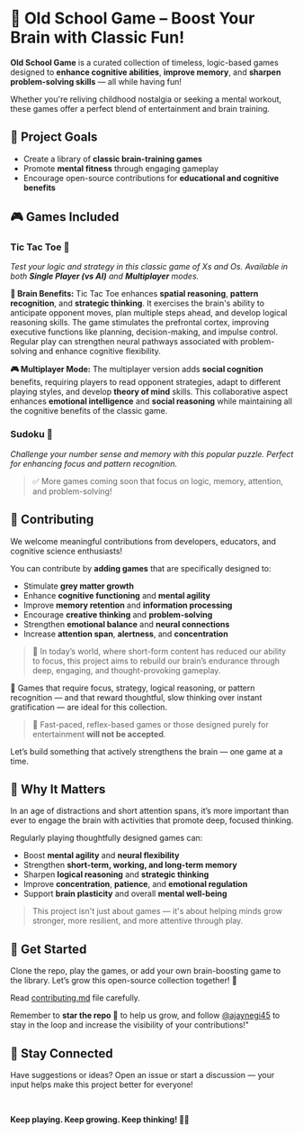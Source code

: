 # 🧠 Old School Game – Boost Your Brain with Classic Fun!

**Old School Game** is a curated collection of timeless, logic-based games designed to **enhance cognitive abilities**, **improve memory**, and **sharpen problem-solving skills** — all while having fun!

Whether you're reliving childhood nostalgia or seeking a mental workout, these games offer a perfect blend of entertainment and brain training.

## 🎯 Project Goals

* Create a library of **classic brain-training games**
* Promote **mental fitness** through engaging gameplay
* Encourage open-source contributions for **educational and cognitive benefits**

## 🎮 Games Included

### **Tic Tac Toe** 🎯
*Test your logic and strategy in this classic game of Xs and Os. Available in both **Single Player (vs AI)** and **Multiplayer** modes.*

**🧠 Brain Benefits:** Tic Tac Toe enhances **spatial reasoning**, **pattern recognition**, and **strategic thinking**. It exercises the brain's ability to anticipate opponent moves, plan multiple steps ahead, and develop logical reasoning skills. The game stimulates the prefrontal cortex, improving executive functions like planning, decision-making, and impulse control. Regular play can strengthen neural pathways associated with problem-solving and enhance cognitive flexibility.

**🎮 Multiplayer Mode:** The multiplayer version adds **social cognition** benefits, requiring players to read opponent strategies, adapt to different playing styles, and develop **theory of mind** skills. This collaborative aspect enhances **emotional intelligence** and **social reasoning** while maintaining all the cognitive benefits of the classic game.

### **Sudoku** 🧩
*Challenge your number sense and memory with this popular puzzle. Perfect for enhancing focus and pattern recognition.*

> ✅ More games coming soon that focus on logic, memory, attention, and problem-solving!

## 🙌 Contributing

We welcome meaningful contributions from developers, educators, and cognitive science enthusiasts!

You can contribute by **adding games** that are specifically designed to:

* Stimulate **grey matter growth**
* Enhance **cognitive functioning** and **mental agility**
* Improve **memory retention** and **information processing**
* Encourage **creative thinking** and **problem-solving**
* Strengthen **emotional balance** and **neural connections**
* Increase **attention span**, **alertness**, and **concentration**

> 🎯 In today’s world, where short-form content has reduced our ability to focus, this project aims to rebuild our brain’s endurance through deep, engaging, and thought-provoking gameplay.

🧠 Games that require focus, strategy, logical reasoning, or pattern recognition — and that reward thoughtful, slow thinking over instant gratification — are ideal for this collection.

> 🚫 Fast-paced, reflex-based games or those designed purely for entertainment **will not be accepted**.

Let’s build something that actively strengthens the brain — one game at a time.

## 🧩 Why It Matters

In an age of distractions and short attention spans, it’s more important than ever to engage the brain with activities that promote deep, focused thinking.

Regularly playing thoughtfully designed games can:

* Boost **mental agility** and **neural flexibility**
* Strengthen **short-term, working, and long-term memory**
* Sharpen **logical reasoning** and **strategic thinking**
* Improve **concentration**, **patience**, and **emotional regulation**
* Support **brain plasticity** and overall **mental well-being**

> This project isn't just about games — it's about helping minds grow stronger, more resilient, and more attentive through play.

## 🚀 Get Started

Clone the repo, play the games, or add your own brain-boosting game to the library.
Let’s grow this open-source collection together! 🌱

Read [contributing.md](https://github.com/ajaynegi45/Old-School-Game/blob/main/contributing.md) file carefully.

Remember to **star the repo 🌟** to help us grow, and follow [@ajaynegi45](https://github.com/ajaynegi45) to stay in the loop and increase the visibility of your contributions!"

## 💬 Stay Connected

Have suggestions or ideas? Open an issue or start a discussion — your input helps make this project better for everyone!

</br>

**Keep playing. Keep growing. Keep thinking! 🧠✨**
